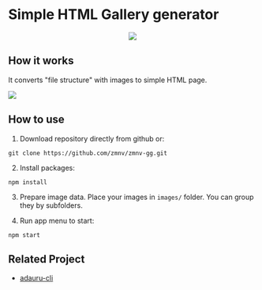 # Simple HTML Gallery generator

<p align="center">
    <img src="https://camo.githubusercontent.com/55d889142beb6083d109241e30335aeb23a6aadb/68747470733a2f2f3737373939392e61752e72752f7a6d6e762f6164617572752d636c692f686f776974776f726b735f736368656d652e706e67">
</p>

## How it works

It converts "file structure" with images to simple HTML page.

<img src="https://i.imgur.com/ypa67lU.gif" />



## How to use

1. Download repository directly from github or:
```
git clone https://github.com/zmnv/zmnv-gg.git
```

2. Install packages:
```
npm install
```

3. Prepare image data. Place your images in `images/` folder. You can group they by subfolders.

4. Run app menu to start:

```
npm start
```

## Related Project

* [adauru-cli](https://github.com/zmnv/adauru-cli)
